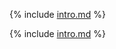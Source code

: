 {% include [intro.md](_includes/index/intro.md) %}

{% include [intro.md](_includes/index/start.md) %}